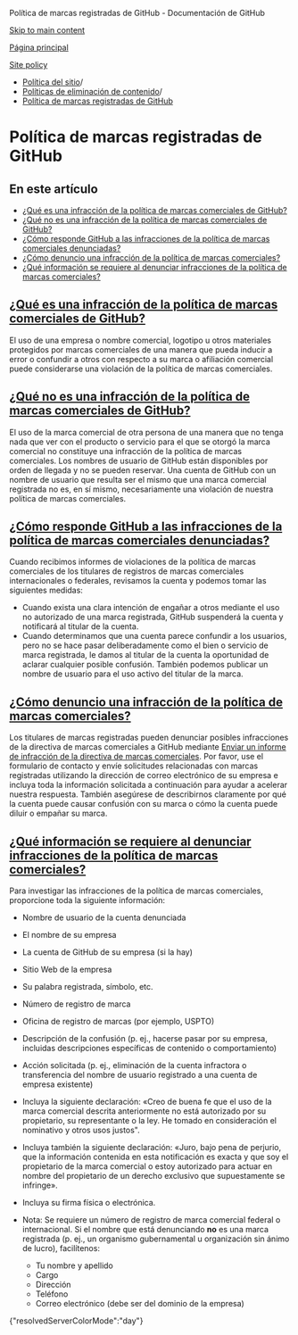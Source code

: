 Política de marcas registradas de GitHub - Documentación de GitHub

[Skip to main content](#main-content)

[Página principal](/es)

[Site policy](/es/site-policy)

* [Política del sitio](/es/site-policy)/
* [Políticas de eliminación de contenido](/es/site-policy/content-removal-policies)/
* [Política de marcas registradas de GitHub](/es/site-policy/content-removal-policies/github-trademark-policy)

Política de marcas registradas de GitHub
==========

En este artículo
----------

* [¿Qué es una infracción de la política de marcas comerciales de GitHub?](#what-is-a-github-trademark-policy-violation)
* [¿Qué no es una infracción de la política de marcas comerciales de GitHub?](#what-is-not-a-github-trademark-policy-violation)
* [¿Cómo responde GitHub a las infracciones de la política de marcas comerciales denunciadas?](#how-does-github-respond-to-reported-trademark-policy-violations)
* [¿Cómo denuncio una infracción de la política de marcas comerciales?](#how-do-i-report-a-trademark-policy-violation)
* [¿Qué información se requiere al denunciar infracciones de la política de marcas comerciales?](#what-information-is-required-when-reporting-trademark-policy-violations)

[¿Qué es una infracción de la política de marcas comerciales de GitHub?](#what-is-a-github-trademark-policy-violation)
----------

El uso de una empresa o nombre comercial, logotipo u otros materiales protegidos por marcas comerciales de una manera que pueda inducir a error o confundir a otros con respecto a su marca o afiliación comercial puede considerarse una violación de la política de marcas comerciales.

[¿Qué no es una infracción de la política de marcas comerciales de GitHub?](#what-is-not-a-github-trademark-policy-violation)
----------

El uso de la marca comercial de otra persona de una manera que no tenga nada que ver con el producto o servicio para el que se otorgó la marca comercial no constituye una infracción de la política de marcas comerciales. Los nombres de usuario de GitHub están disponibles por orden de llegada y no se pueden reservar. Una cuenta de GitHub con un nombre de usuario que resulta ser el mismo que una marca comercial registrada no es, en sí mismo, necesariamente una violación de nuestra política de marcas comerciales.

[¿Cómo responde GitHub a las infracciones de la política de marcas comerciales denunciadas?](#how-does-github-respond-to-reported-trademark-policy-violations)
----------

Cuando recibimos informes de violaciones de la política de marcas comerciales de los titulares de registros de marcas comerciales internacionales o federales, revisamos la cuenta y podemos tomar las siguientes medidas:

* Cuando exista una clara intención de engañar a otros mediante el uso no autorizado de una marca registrada, GitHub suspenderá la cuenta y notificará al titular de la cuenta.
* Cuando determinamos que una cuenta parece confundir a los usuarios, pero no se hace pasar deliberadamente como el bien o servicio de marca registrada, le damos al titular de la cuenta la oportunidad de aclarar cualquier posible confusión. También podemos publicar un nombre de usuario para el uso activo del titular de la marca.

[¿Cómo denuncio una infracción de la política de marcas comerciales?](#how-do-i-report-a-trademark-policy-violation)
----------

Los titulares de marcas registradas pueden denunciar posibles infracciones de la directiva de marcas comerciales a GitHub mediante [Enviar un informe de infracción de la directiva de marcas comerciales](https://support.github.com/contact/trademark-policy). Por favor, use el formulario de contacto y envíe solicitudes relacionadas con marcas registradas utilizando la dirección de correo electrónico de su empresa e incluya toda la información solicitada a continuación para ayudar a acelerar nuestra respuesta. También asegúrese de describirnos claramente por qué la cuenta puede causar confusión con su marca o cómo la cuenta puede diluir o empañar su marca.

[¿Qué información se requiere al denunciar infracciones de la política de marcas comerciales?](#what-information-is-required-when-reporting-trademark-policy-violations)
----------

Para investigar las infracciones de la política de marcas comerciales, proporcione toda la siguiente información:

* Nombre de usuario de la cuenta denunciada

* El nombre de su empresa

* La cuenta de GitHub de su empresa (si la hay)

* Sitio Web de la empresa

* Su palabra registrada, símbolo, etc.

* Número de registro de marca

* Oficina de registro de marcas (por ejemplo, USPTO)

* Descripción de la confusión (p. ej., hacerse pasar por su empresa, incluidas descripciones específicas de contenido o comportamiento)

* Acción solicitada (p. ej., eliminación de la cuenta infractora o transferencia del nombre de usuario registrado a una cuenta de empresa existente)

* Incluya la siguiente declaración: «Creo de buena fe que el uso de la marca comercial descrita anteriormente no está autorizado por su propietario, su representante o la ley. He tomado en consideración el nominativo y otros usos justos".

* Incluya también la siguiente declaración: «Juro, bajo pena de perjurio, que la información contenida en esta notificación es exacta y que soy el propietario de la marca comercial o estoy autorizado para actuar en nombre del propietario de un derecho exclusivo que supuestamente se infringe».

* Incluya su firma física o electrónica.

* Nota: Se requiere un número de registro de marca comercial federal o internacional. Si el nombre que está denunciando **no** es una marca registrada (p. ej., un organismo gubernamental u organización sin ánimo de lucro), facilítenos:

  * Tu nombre y apellido
  * Cargo
  * Dirección
  * Teléfono
  * Correo electrónico (debe ser del dominio de la empresa)

{"resolvedServerColorMode":"day"}
